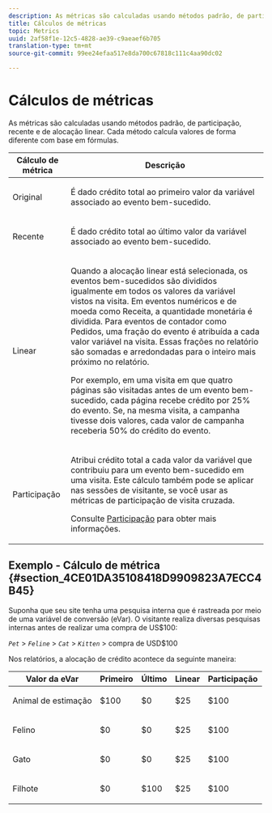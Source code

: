 ```yaml
---
description: As métricas são calculadas usando métodos padrão, de participação, recente e de alocação linear. Cada método calcula valores de forma diferente com base em fórmulas.
title: Cálculos de métricas
topic: Metrics
uuid: 2af58f1e-12c5-4828-ae39-c9aeaef6b705
translation-type: tm+mt
source-git-commit: 99ee24efaa517e8da700c67818c111c4aa90dc02

---
```



# Cálculos de métricas

As métricas são calculadas usando métodos padrão, de participação, recente e de alocação linear. Cada método calcula valores de forma diferente com base em fórmulas.

<table id="table_6F81A12174D84124B7FD81FBBEDF18A2"> 
 <thead> 
  <tr> 
   <th colname="col1" class="entry"> Cálculo de métrica </th> 
   <th colname="col2" class="entry"> Descrição </th> 
  </tr> 
 </thead>
 <tbody> 
  <tr> 
   <td colname="col1"> Original </td> 
   <td colname="col2"> <p>É dado crédito total ao primeiro valor da variável associado ao evento bem-sucedido. </p> </td> 
  </tr> 
  <tr> 
   <td colname="col1"> Recente </td> 
   <td colname="col2"> <p>É dado crédito total ao último valor da variável associado ao evento bem-sucedido. </p> </td> 
  </tr> 
  <tr> 
   <td colname="col1"> Linear </td> 
   <td colname="col2"> <p>Quando a alocação linear está selecionada, os eventos bem-sucedidos são divididos igualmente em todos os valores da variável vistos na visita. Em eventos numéricos e de moeda como  <span class="term"> Receita</span>, a quantidade monetária é dividida. Para eventos de contador como <span class="term"> Pedidos</span>, uma fração do evento é atribuída a cada valor variável na visita. Essas frações no relatório são somadas e arredondadas para o inteiro mais próximo no relatório. </p> <p>Por exemplo, em uma visita em que quatro páginas são visitadas antes de um evento bem-sucedido, cada página recebe crédito por 25% do evento. Se, na mesma visita, a <span class="varname">campanha</span> tivesse dois valores, cada valor de campanha receberia 50% do crédito do evento. </p> </td> 
  </tr> 
  <tr> 
   <td colname="col1"> Participação </td> 
   <td colname="col2"> <p>Atribui crédito total a cada valor da variável que contribuiu para um evento bem-sucedido em uma visita. Este cálculo também pode se aplicar nas sessões de visitante, se você usar as métricas de participação de visita cruzada. </p> <p>Consulte <a href="/help/components/c-variables/c-metrics/metrics-participation.md"  > Participação</a> para obter mais informações. </p> </td> 
  </tr> 
 </tbody> 
</table>

## Exemplo - Cálculo de métrica {#section_4CE01DA35108418D9909823A7ECC4B45}

Suponha que seu site tenha uma pesquisa interna que é rastreada por meio de uma variável de conversão (eVar). O visitante realiza diversas pesquisas internas antes de realizar uma compra de US$100:

*`Pet`* > *`Feline`* > *`Cat`* > *`Kitten`* > compra de USD$100

Nos relatórios, a alocação de crédito acontece da seguinte maneira:

<table id="table_91A7244E77854838A8392B49366FB445"> 
 <thead> 
  <tr> 
   <th colname="col1" class="entry"> Valor da eVar </th> 
   <th colname="col2" class="entry"> Primeiro </th> 
   <th colname="col3" class="entry"> Último </th> 
   <th colname="col4" class="entry"> Linear </th> 
   <th colname="col5" class="entry"> Participação </th> 
  </tr> 
 </thead>
 <tbody> 
  <tr> 
   <td colname="col1"> <p>Animal de estimação </p> </td> 
   <td colname="col2"> <p>$100 </p> </td> 
   <td colname="col3"> <p>$0 </p> </td> 
   <td colname="col4"> <p>$25 </p> </td> 
   <td colname="col5"> <p>$100 </p> </td> 
  </tr> 
  <tr> 
   <td colname="col1"> <p>Felino </p> </td> 
   <td colname="col2"> <p>$0 </p> </td> 
   <td colname="col3"> <p>$0 </p> </td> 
   <td colname="col4"> <p>$25 </p> </td> 
   <td colname="col5"> <p>$100 </p> </td> 
  </tr> 
  <tr> 
   <td colname="col1"> <p>Gato </p> </td> 
   <td colname="col2"> <p>$0 </p> </td> 
   <td colname="col3"> <p>$0 </p> </td> 
   <td colname="col4"> <p>$25 </p> </td> 
   <td colname="col5"> <p>$100 </p> </td> 
  </tr> 
  <tr> 
   <td colname="col1"> <p>Filhote </p> </td> 
   <td colname="col2"> <p>$0 </p> </td> 
   <td colname="col3"> <p>$100 </p> </td> 
   <td colname="col4"> <p>$25 </p> </td> 
   <td colname="col5"> <p>$100 </p> </td> 
  </tr> 
 </tbody> 
</table>

